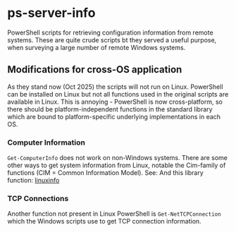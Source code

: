 # ps-server-info

PowerShell scripts for retrieving configuration information from remote systems.
These are quite crude scripts bt they served a useful purpose, when surveying a large number of remote Windows systems.

## Modifications for cross-OS application
As they stand now (Oct 2025) the scripts will not run on Linux. PowerShell can be installed on Linux but not all functions used in the original scripts are available in Linux. 
This is annoying - PowerShell is now cross-platform, so there should be platform-independent functions in the standard library which are bound to platform-specific underlying implementations in each OS.  

### Computer Information
`Get-ComputerInfo` does not work on non-Windows systems. 
There are some other ways to get system information from Linux, notable the Cim-family of functions (CIM = Common Information Model).
See: 
And this library function: [linuxinfo](https://www.powershellgallery.com/packages/linuxinfo/1.0.1/Content/public%5CGet-ComputerInfo.ps1)

### TCP Connections
Another function not present in Linux PowerShell is  `Get-NetTCPConnection` which the Windows scripts use to get TCP connection information.
